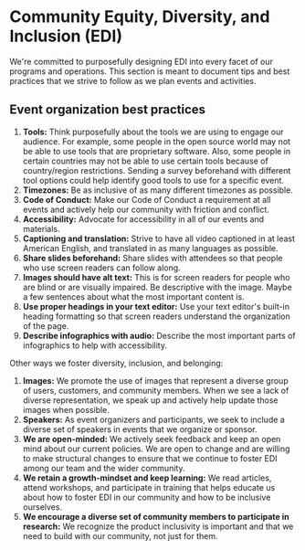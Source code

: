 # Community Equity, Diversity, and Inclusion (EDI)
 
We're committed to purposefully designing EDI into every facet of our programs and operations. This section is meant to document tips and best practices that we strive to follow as we plan events and activities.

## Event organization best practices

1. **Tools:** Think purposefully about the tools we are using to engage our audience. For example, some people in the open source world may not be able to use tools that are proprietary software. Also, some people in certain countries may not be able to use certain tools because of country/region restrictions. Sending a survey beforehand with different tool options could help identify good tools to use for a specific event.
2. **Timezones:** Be as inclusive of as many different timezones as possible.
3. **Code of Conduct:** Make our Code of Conduct a requirement at all events and actively help our community with friction and conflict.
4. **Accessibility:** Advocate for accessibility in all of our events and materials.
5. **Captioning and translation:** Strive to have all video captioned in at least American English, and translated in as many languages as possible.
6. **Share slides beforehand:** Share slides with attendees so that people who use screen readers can follow along.
7. **Images should have alt text:** This is for screen readers for people who are blind or are visually impaired. Be descriptive with the image. Maybe a few sentences about what the most important content is.
8. **Use proper headings in your text editor:** Use your text editor's built-in heading formatting so that screen readers understand the organization of the page.
9. **Describe infographics with audio:** Describe the most important parts of infographics to help with accessibility.

Other ways we foster diversity, inclusion, and belonging:

1. **Images:** We promote the use of images that represent a diverse group of users, customers, and community members. When we see a lack of diverse representation, we speak up and actively help update those images when possible.
2. **Speakers:** As event organizers and participants, we seek to include a diverse set of speakers in events that we organize or sponsor.
3. **We are open-minded:** We actively seek feedback and keep an open mind about our current policies. We are open to change and are willing to make structural changes to ensure that we continue to foster EDI among our team and the wider community.
4. **We retain a growth-mindset and keep learning:** We read articles, attend workshops, and participate in training that helps educate us about how to foster EDI in our community and how to be inclusive ourselves.
5. **We encourage a diverse set of community members to participate in research:** We recognize the product inclusivity is important and that we need to build with our community, not just for them.
